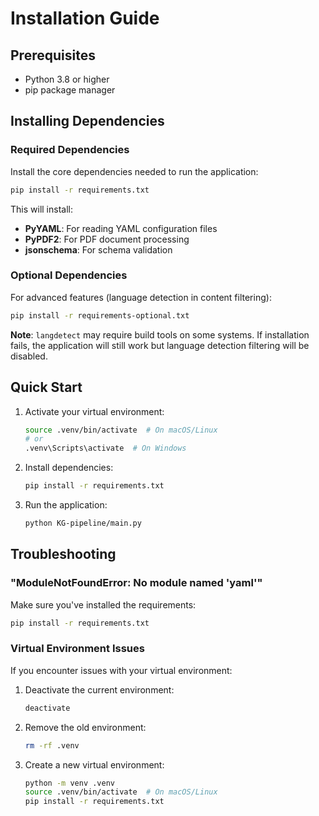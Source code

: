 # Installation Guide

## Prerequisites

- Python 3.8 or higher
- pip package manager

## Installing Dependencies

### Required Dependencies

Install the core dependencies needed to run the application:

```bash
pip install -r requirements.txt
```

This will install:
- **PyYAML**: For reading YAML configuration files
- **PyPDF2**: For PDF document processing
- **jsonschema**: For schema validation

### Optional Dependencies

For advanced features (language detection in content filtering):

```bash
pip install -r requirements-optional.txt
```

**Note**: `langdetect` may require build tools on some systems. If installation fails, the application will still work but language detection filtering will be disabled.

## Quick Start

1. Activate your virtual environment:
   ```bash
   source .venv/bin/activate  # On macOS/Linux
   # or
   .venv\Scripts\activate  # On Windows
   ```

2. Install dependencies:
   ```bash
   pip install -r requirements.txt
   ```

3. Run the application:
   ```bash
   python KG-pipeline/main.py
   ```

## Troubleshooting

### "ModuleNotFoundError: No module named 'yaml'"

Make sure you've installed the requirements:
```bash
pip install -r requirements.txt
```

### Virtual Environment Issues

If you encounter issues with your virtual environment:

1. Deactivate the current environment:
   ```bash
   deactivate
   ```

2. Remove the old environment:
   ```bash
   rm -rf .venv
   ```

3. Create a new virtual environment:
   ```bash
   python -m venv .venv
   source .venv/bin/activate  # On macOS/Linux
   pip install -r requirements.txt
   ```
